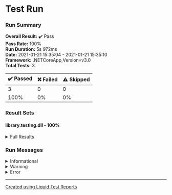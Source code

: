 ﻿
# Test Run
### Run Summary

<p>
<strong>Overall Result:</strong> ✔️ Pass <br />
<strong>Pass Rate:</strong> 100% <br />
<strong>Run Duration:</strong> 5s 972ms <br />
<strong>Date:</strong> 2021-01-21 15:35:04 - 2021-01-21 15:35:10 <br />
<strong>Framework:</strong> .NETCoreApp,Version=v3.0 <br />
<strong>Total Tests:</strong> 3 <br />
</p>

<table>
<thead>
<tr>
<th>✔️ Passed</th>
<th>❌ Failed</th>
<th>⚠️ Skipped</th>
</tr>
</thead>
<tbody>
<tr>
<td>3</td>
<td>0</td>
<td>0</td>
</tr>
<tr>
<td>100%</td>
<td>0%</td>
<td>0%</td>
</tr>
</tbody>
</table>

### Result Sets
#### library.testing.dll - 100%
<details>
<summary>Full Results</summary>
<table>
<thead>
<tr>
<th>Result</th>
<th>Test</th>
<th>Duration</th>
</tr>
</thead>
<tr>
<td> ✔️ Passed </td>
<td>library.testing.Test.TestingSub</td>
<td>11ms</td>
</tr>
<tr>
<td> ✔️ Passed </td>
<td>library.testing.Test.TestingMultiply</td>
<td>< 1ms</td>
</tr>
<tr>
<td> ✔️ Passed </td>
<td>library.testing.Test.TestingAdd</td>
<td>< 1ms</td>
</tr>
</tbody>
</table>
</details>

### Run Messages
<details>
<summary>Informational</summary>
<pre><code>
[xUnit.net 00:00:00.00] xUnit.net VSTest Adapter v2.4.0 (64-bit .NET Core 3.0.1)
[xUnit.net 00:00:03.35]   Discovering: library.testing
[xUnit.net 00:00:03.46]   Discovered:  library.testing
[xUnit.net 00:00:03.47]   Starting:    library.testing
[xUnit.net 00:00:03.80]   Finished:    library.testing
</code></pre>
</details>

<details>
<summary>Warning</summary>
<pre><code>
</code></pre>
</details>

<details>
<summary>Error</summary>
<pre><code>
</code></pre>
</details>



----

[Created using Liquid Test Reports](https://github.com/kurtmkurtm/LiquidTestReports)